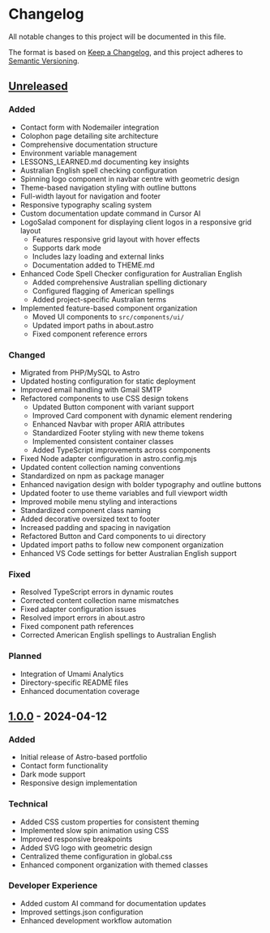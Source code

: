 # Changelog

All notable changes to this project will be documented in this file.

The format is based on [Keep a Changelog](https://keepachangelog.com/en/1.0.0/),
and this project adheres to [Semantic Versioning](https://semver.org/spec/v2.0.0.html).

## [Unreleased]

### Added

- Contact form with Nodemailer integration
- Colophon page detailing site architecture
- Comprehensive documentation structure
- Environment variable management
- LESSONS_LEARNED.md documenting key insights
- Australian English spell checking configuration
- Spinning logo component in navbar centre with geometric design
- Theme-based navigation styling with outline buttons
- Full-width layout for navigation and footer
- Responsive typography scaling system
- Custom documentation update command in Cursor AI
- LogoSalad component for displaying client logos in a responsive grid layout
  - Features responsive grid layout with hover effects
  - Supports dark mode
  - Includes lazy loading and external links
  - Documentation added to THEME.md
- Enhanced Code Spell Checker configuration for Australian English
  - Added comprehensive Australian spelling dictionary
  - Configured flagging of American spellings
  - Added project-specific Australian terms
- Implemented feature-based component organization
  - Moved UI components to `src/components/ui/`
  - Updated import paths in about.astro
  - Fixed component reference errors

### Changed

- Migrated from PHP/MySQL to Astro
- Updated hosting configuration for static deployment
- Improved email handling with Gmail SMTP
- Refactored components to use CSS design tokens
  - Updated Button component with variant support
  - Improved Card component with dynamic element rendering
  - Enhanced Navbar with proper ARIA attributes
  - Standardized Footer styling with new theme tokens
  - Implemented consistent container classes
  - Added TypeScript improvements across components
- Fixed Node adapter configuration in astro.config.mjs
- Updated content collection naming conventions
- Standardized on npm as package manager
- Enhanced navigation design with bolder typography and outline buttons
- Updated footer to use theme variables and full viewport width
- Improved mobile menu styling and interactions
- Standardized component class naming
- Added decorative oversized text to footer
- Increased padding and spacing in navigation
- Refactored Button and Card components to ui directory
- Updated import paths to follow new component organization
- Enhanced VS Code settings for better Australian English support

### Fixed

- Resolved TypeScript errors in dynamic routes
- Corrected content collection name mismatches
- Fixed adapter configuration issues
- Resolved import errors in about.astro
- Fixed component path references
- Corrected American English spellings to Australian English

### Planned

- Integration of Umami Analytics
- Directory-specific README files
- Enhanced documentation coverage

## [1.0.0] - 2024-04-12

### Added

- Initial release of Astro-based portfolio
- Contact form functionality
- Dark mode support
- Responsive design implementation

### Technical

- Added CSS custom properties for consistent theming
- Implemented slow spin animation using CSS
- Improved responsive breakpoints
- Added SVG logo with geometric design
- Centralized theme configuration in global.css
- Enhanced component organization with themed classes

### Developer Experience

- Added custom AI command for documentation updates
- Improved settings.json configuration
- Enhanced development workflow automation

[Unreleased]: https://github.com/Duds/dale-rogers-portfolio/compare/v1.0.0...HEAD
[1.0.0]: https://github.com/Duds/dale-rogers-portfolio/releases/tag/v1.0.0
